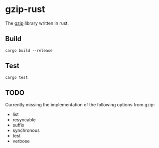 # gzip-rust
The [gzip](https://github.com/kunpengcompute/gzip) library written in rust.

## Build
```
cargo build --release
```

## Test
```
cargo test
```

## TODO
Currently missing the implementation of the following options from gzip:
- list
- resyncable
- suffix
- synchronous
- test
- verbose
